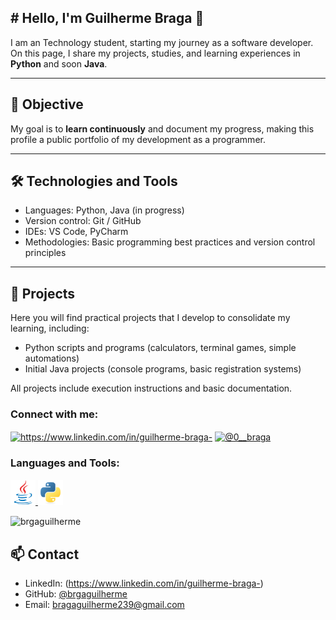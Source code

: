 ## # Hello, I'm Guilherme Braga 👋

I am an Technology student, starting my journey as a software developer.  
On this page, I share my projects, studies, and learning experiences in **Python** and soon **Java**.

---

## 🌱 Objective
My goal is to **learn continuously** and document my progress, making this profile a public portfolio of my development as a programmer.

---

## 🛠 Technologies and Tools
- Languages: Python, Java (in progress)  
- Version control: Git / GitHub  
- IDEs: VS Code, PyCharm  
- Methodologies: Basic programming best practices and version control principles

---

## 🚀 Projects
Here you will find practical projects that I develop to consolidate my learning, including:  
- Python scripts and programs (calculators, terminal games, simple automations)  
- Initial Java projects (console programs, basic registration systems)  

All projects include execution instructions and basic documentation.

<h3 align="left">Connect with me:</h3>
<p align="left">
<a href="https://linkedin.com/in/https://www.linkedin.com/in/guilherme-braga-" target="blank"><img align="center" src="https://raw.githubusercontent.com/rahuldkjain/github-profile-readme-generator/master/src/images/icons/Social/linked-in-alt.svg" alt="https://www.linkedin.com/in/guilherme-braga-" height="30" width="40" /></a>
<a href="https://instagram.com/@0__braga" target="blank"><img align="center" src="https://raw.githubusercontent.com/rahuldkjain/github-profile-readme-generator/master/src/images/icons/Social/instagram.svg" alt="@0__braga" height="30" width="40" /></a>
</p>

<h3 align="left">Languages and Tools:</h3>
<p align="left"> <a href="https://www.java.com" target="_blank" rel="noreferrer"> <img src="https://raw.githubusercontent.com/devicons/devicon/master/icons/java/java-original.svg" alt="java" width="40" height="40"/> </a> <a href="https://www.python.org" target="_blank" rel="noreferrer"> <img src="https://raw.githubusercontent.com/devicons/devicon/master/icons/python/python-original.svg" alt="python" width="40" height="40"/> </a> </p>

<p><img align="center" src="https://github-readme-stats.vercel.app/api/top-langs?username=brgaguilherme&show_icons=true&locale=en&layout=compact" alt="brgaguilherme" /></p>



## 📫 Contact
- LinkedIn: (https://www.linkedin.com/in/guilherme-braga-)  
- GitHub: [@brgaguilherme](https://github.com/your-username)  
- Email: bragaguilherme239@gmail.com


<!--
**brgaguilherme/brgaguilherme** is a ✨ _special_ ✨ repository because its `README.md` (this file) appears on your GitHub profile.

Here are some ideas to get you started:

- 🔭 I’m currently working on ...
- 🌱 I’m currently learning ...
- 👯 I’m looking to collaborate on ...
- 🤔 I’m looking for help with ...
- 💬 Ask me about ...
- 📫 How to reach me: ...
- 😄 Pronouns: ...
- ⚡ Fun fact: ...
-->
